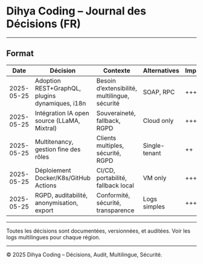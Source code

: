 # Dihya Coding – Journal des Décisions (FR)

---

## Format

| Date       | Décision                                    | Contexte                        | Alternatives | Impact | Statut |
|------------|----------------------------------------------|----------------------------------|--------------|--------|--------|
| 2025-05-25 | Adoption REST+GraphQL, plugins dynamiques, i18n| Besoin d’extensibilité, multilingue, sécurité | SOAP, RPC    | +++    | Validé |
| 2025-05-25 | Intégration IA open source (LLaMA, Mixtral)  | Souveraineté, fallback, RGPD     | Cloud only   | +++    | Validé |
| 2025-05-25 | Multitenancy, gestion fine des rôles         | Clients multiples, sécurité, RGPD| Single-tenant| ++     | Validé |
| 2025-05-25 | Déploiement Docker/K8s/GitHub Actions        | CI/CD, portabilité, fallback local| VM only      | +++    | Validé |
| 2025-05-25 | RGPD, auditabilité, anonymisation, export    | Conformité, sécurité, transparence| Logs simples | +++    | Validé |

---

Toutes les décisions sont documentées, versionnées, et auditées. Voir les logs multilingues pour chaque région.

---

© 2025 Dihya Coding – Décisions, Audit, Multilingue, Sécurité.
